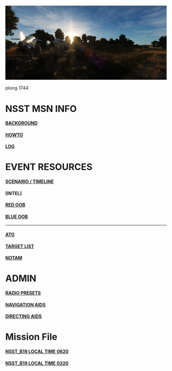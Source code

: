 
![Front IMG](/Docs/front_img2.PNG) 
  <br>

  plong 1744


# NSST MSN INFO
####  [BACKGROUND](/Docs/background.md)  
####  [HOWTO](/Docs/howto.md)  
####  [LOG](/Docs/log.md)  

# EVENT RESOURCES
####  [SCENARIO / TIMELINE](/Docs/scenario.md)  
####  [INTEL]

####  [RED OOB](/Docs/OOB/OOB_RED.md)
####  [BLUE OOB](/Docs/OOBBLUE/BLUE_OOB.md)
---
####  [ATO](/Docs/ATO.md)  
####  [TARGET LIST](/Docs/targets/maintgtlist.md)  
####  [NOTAM](/Docs/NOTAM.md)  

# ADMIN
####  [RADIO PRESETS](/Docs/radiopresets.md)  
####  [NAVIGATION AIDS](/Docs/navigation.md)  
####  [DIRECTING AIDS](/Docs/Directing/directing.md)  
  
# Mission File

####  [NSST_B19 LOCAL TIME 0620](/Docs/NSST_B19_RELEASE.miz)
####  [NSST_B19 LOCAL TIME 0320](/Docs/NSST_B19_RELEASE_0320.miz)  
